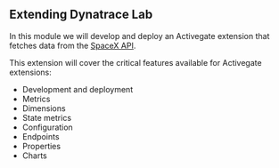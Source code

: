 ## Extending Dynatrace Lab

In this module we will develop and deploy an Activegate extension that fetches data from the [SpaceX API](https://docs.spacexdata.com/).
  
This extension will cover the critical features available for Activegate extensions:

* Development and deployment
* Metrics
* Dimensions
* State metrics
* Configuration
* Endpoints
* Properties
* Charts



